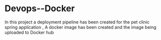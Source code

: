 # Devops--Docker

In this project a deployment pipeline has been created for the pet clinic spring application ,
A docker image has been created and the image being uploaded to Docker hub
